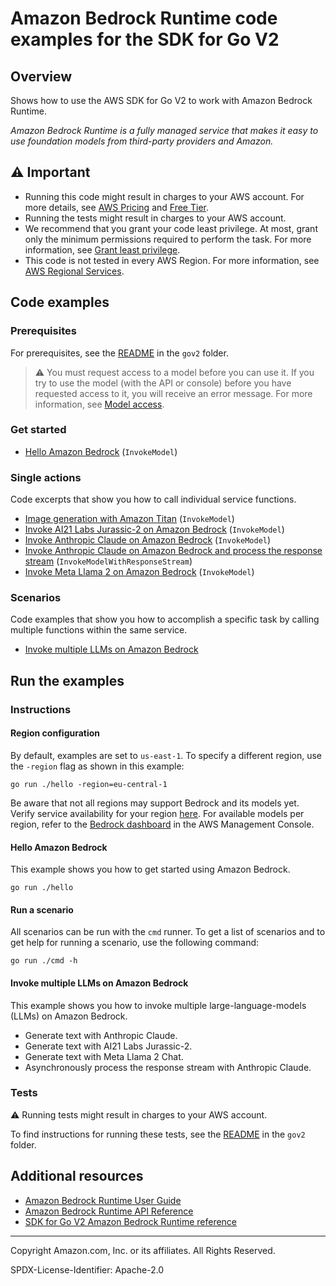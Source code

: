 <!--Generated by WRITEME on 2023-12-01 17:25:19.122862 (UTC)-->
# Amazon Bedrock Runtime code examples for the SDK for Go V2

## Overview

Shows how to use the AWS SDK for Go V2 to work with Amazon Bedrock Runtime.

<!--custom.overview.start-->
<!--custom.overview.end-->

*Amazon Bedrock Runtime is a fully managed service that makes it easy to use foundation models from third-party providers and Amazon.*

## ⚠ Important

* Running this code might result in charges to your AWS account. For more details, see [AWS Pricing](https://aws.amazon.com/pricing/?aws-products-pricing.sort-by=item.additionalFields.productNameLowercase&aws-products-pricing.sort-order=asc&awsf.Free%20Tier%20Type=*all&awsf.tech-category=*all) and [Free Tier](https://aws.amazon.com/free/?all-free-tier.sort-by=item.additionalFields.SortRank&all-free-tier.sort-order=asc&awsf.Free%20Tier%20Types=*all&awsf.Free%20Tier%20Categories=*all).
* Running the tests might result in charges to your AWS account.
* We recommend that you grant your code least privilege. At most, grant only the minimum permissions required to perform the task. For more information, see [Grant least privilege](https://docs.aws.amazon.com/IAM/latest/UserGuide/best-practices.html#grant-least-privilege).
* This code is not tested in every AWS Region. For more information, see [AWS Regional Services](https://aws.amazon.com/about-aws/global-infrastructure/regional-product-services).

<!--custom.important.start-->
<!--custom.important.end-->

## Code examples

### Prerequisites

For prerequisites, see the [README](../README.md#Prerequisites) in the `gov2` folder.


<!--custom.prerequisites.start-->
> ⚠ You must request access to a model before you can use it. If you try to use the model (with the API or console) before you have requested access to it, you will receive an error message. For more information, see [Model access](https://docs.aws.amazon.com/bedrock/latest/userguide/model-access.html).
<!--custom.prerequisites.end-->


### Get started

* [Hello Amazon Bedrock](hello/hello.go#L4) (`InvokeModel`)

### Single actions

Code excerpts that show you how to call individual service functions.

* [Image generation with Amazon Titan](actions/invoke_model.go#L178) (`InvokeModel`)
* [Invoke AI21 Labs Jurassic-2 on Amazon Bedrock](actions/invoke_model.go#L78) (`InvokeModel`)
* [Invoke Anthropic Claude on Amazon Bedrock](actions/invoke_model.go#L27) (`InvokeModel`)
* [Invoke Anthropic Claude on Amazon Bedrock and process the response stream](actions/invoke_model_with_response_stream.go#L30) (`InvokeModelWithResponseStream`)
* [Invoke Meta Llama 2 on Amazon Bedrock](actions/invoke_model.go#L130) (`InvokeModel`)

### Scenarios

Code examples that show you how to accomplish a specific task by calling multiple
functions within the same service.

* [Invoke multiple LLMs on Amazon Bedrock](scenarios/scenario_invoke_models.go)

## Run the examples

### Instructions



<!--custom.instructions.start-->
#### Region configuration
By default, examples are set to `us-east-1`. To specify a different region, use the `-region` flag as shown in this example:

```
go run ./hello -region=eu-central-1
```

Be aware that not all regions may support Bedrock and its models yet. Verify service availability for your region [here](https://aws.amazon.com/about-aws/global-infrastructure/regional-product-services/). For available models per region, refer to the [Bedrock dashboard](https://console.aws.amazon.com/bedrock) in the AWS Management Console.
<!--custom.instructions.end-->

#### Hello Amazon Bedrock

This example shows you how to get started using Amazon Bedrock.

```
go run ./hello
```

#### Run a scenario

All scenarios can be run with the `cmd` runner. To get a list of scenarios
and to get help for running a scenario, use the following command:

```
go run ./cmd -h
```

#### Invoke multiple LLMs on Amazon Bedrock

This example shows you how to invoke multiple large-language-models (LLMs) on Amazon Bedrock.

* Generate text with Anthropic Claude.
* Generate text with AI21 Labs Jurassic-2.
* Generate text with Meta Llama 2 Chat.
* Asynchronously process the response stream with Anthropic Claude.

<!--custom.scenario_prereqs.bedrock-runtime_Scenario_Invoke_Models_incl_Response_Stream.start-->
<!--custom.scenario_prereqs.bedrock-runtime_Scenario_Invoke_Models_incl_Response_Stream.end-->


<!--custom.scenarios.bedrock-runtime_Scenario_Invoke_Models_incl_Response_Stream.start-->
<!--custom.scenarios.bedrock-runtime_Scenario_Invoke_Models_incl_Response_Stream.end-->

### Tests

⚠ Running tests might result in charges to your AWS account.


To find instructions for running these tests, see the [README](../README.md#Tests)
in the `gov2` folder.



<!--custom.tests.start-->
<!--custom.tests.end-->

## Additional resources

* [Amazon Bedrock Runtime User Guide](https://docs.aws.amazon.com/bedrock/latest/userguide/what-is-bedrock.html)
* [Amazon Bedrock Runtime API Reference](https://docs.aws.amazon.com/bedrock/latest/APIReference/welcome.html)
* [SDK for Go V2 Amazon Bedrock Runtime reference](https://pkg.go.dev/github.com/aws/aws-sdk-go-v2/service/bedrock-runtime)

<!--custom.resources.start-->
<!--custom.resources.end-->

---

Copyright Amazon.com, Inc. or its affiliates. All Rights Reserved.

SPDX-License-Identifier: Apache-2.0
